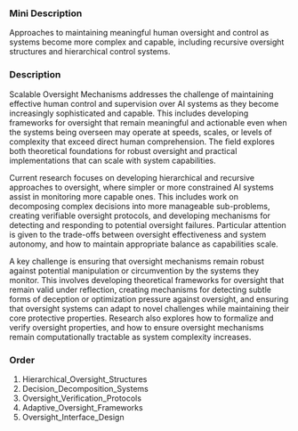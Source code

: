 ### Mini Description

Approaches to maintaining meaningful human oversight and control as systems become more complex and capable, including recursive oversight structures and hierarchical control systems.

### Description

Scalable Oversight Mechanisms addresses the challenge of maintaining effective human control and supervision over AI systems as they become increasingly sophisticated and capable. This includes developing frameworks for oversight that remain meaningful and actionable even when the systems being overseen may operate at speeds, scales, or levels of complexity that exceed direct human comprehension. The field explores both theoretical foundations for robust oversight and practical implementations that can scale with system capabilities.

Current research focuses on developing hierarchical and recursive approaches to oversight, where simpler or more constrained AI systems assist in monitoring more capable ones. This includes work on decomposing complex decisions into more manageable sub-problems, creating verifiable oversight protocols, and developing mechanisms for detecting and responding to potential oversight failures. Particular attention is given to the trade-offs between oversight effectiveness and system autonomy, and how to maintain appropriate balance as capabilities scale.

A key challenge is ensuring that oversight mechanisms remain robust against potential manipulation or circumvention by the systems they monitor. This involves developing theoretical frameworks for oversight that remain valid under reflection, creating mechanisms for detecting subtle forms of deception or optimization pressure against oversight, and ensuring that oversight systems can adapt to novel challenges while maintaining their core protective properties. Research also explores how to formalize and verify oversight properties, and how to ensure oversight mechanisms remain computationally tractable as system complexity increases.

### Order

1. Hierarchical_Oversight_Structures
2. Decision_Decomposition_Systems
3. Oversight_Verification_Protocols
4. Adaptive_Oversight_Frameworks
5. Oversight_Interface_Design
